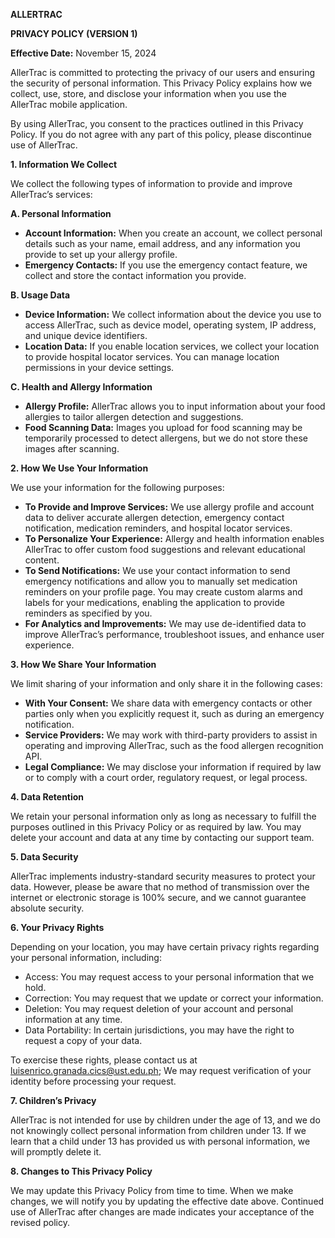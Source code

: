 **ALLERTRAC**

**PRIVACY POLICY (VERSION 1)**

**Effective Date:** November 15, 2024

AllerTrac is committed to protecting the privacy of our users and ensuring the security of personal information. This Privacy Policy explains how we collect, use, store, and disclose your information when you use the AllerTrac mobile application.

By using AllerTrac, you consent to the practices outlined in this Privacy Policy. If you do not agree with any part of this policy, please discontinue use of AllerTrac.

**1. Information We Collect**

We collect the following types of information to provide and improve AllerTrac’s services:

**A. Personal Information**

* **Account Information:** When you create an account, we collect personal details such as your name, email address, and any information you provide to set up your allergy profile.
* **Emergency Contacts:** If you use the emergency contact feature, we collect and store the contact information you provide.

**B. Usage Data**

* **Device Information:** We collect information about the device you use to access AllerTrac, such as device model, operating system, IP address, and unique device identifiers.
* **Location Data:** If you enable location services, we collect your location to provide hospital locator services. You can manage location permissions in your device settings.

**C. Health and Allergy Information**

* **Allergy Profile:** AllerTrac allows you to input information about your food allergies to tailor allergen detection and suggestions.
* **Food Scanning Data:** Images you upload for food scanning may be temporarily processed to detect allergens, but we do not store these images after scanning.

**2. How We Use Your Information**

We use your information for the following purposes:

* **To Provide and Improve Services:** We use allergy profile and account data to deliver accurate allergen detection, emergency contact notification, medication reminders, and hospital locator services.
* **To Personalize Your Experience:** Allergy and health information enables AllerTrac to offer custom food suggestions and relevant educational content.
* **To Send Notifications:** We use your contact information to send emergency notifications and allow you to manually set medication reminders on your profile page. You may create custom alarms and labels for your medications, enabling the application to provide reminders as specified by you.
* **For Analytics and Improvements:** We may use de-identified data to improve AllerTrac’s performance, troubleshoot issues, and enhance user experience.

**3. How We Share Your Information**

We limit sharing of your information and only share it in the following cases:

* **With Your Consent:** We share data with emergency contacts or other parties only when you explicitly request it, such as during an emergency notification.
* **Service Providers:** We may work with third-party providers to assist in operating and improving AllerTrac, such as the food allergen recognition API.
* **Legal Compliance:** We may disclose your information if required by law or to comply with a court order, regulatory request, or legal process.

**4. Data Retention**

We retain your personal information only as long as necessary to fulfill the purposes outlined in this Privacy Policy or as required by law. You may delete your account and data at any time by contacting our support team.

**5. Data Security**

AllerTrac implements industry-standard security measures to protect your data. However, please be aware that no method of transmission over the internet or electronic storage is 100% secure, and we cannot guarantee absolute security.

**6. Your Privacy Rights**

Depending on your location, you may have certain privacy rights regarding your personal information, including:

* Access: You may request access to your personal information that we hold.
* Correction: You may request that we update or correct your information.
* Deletion: You may request deletion of your account and personal information at any time.
* Data Portability: In certain jurisdictions, you may have the right to request a copy of your data.

To exercise these rights, please contact us at luisenrico.granada.cics@ust.edu.ph; We may request verification of your identity before processing your request.

**7. Children’s Privacy**

AllerTrac is not intended for use by children under the age of 13, and we do not knowingly collect personal information from children under 13. If we learn that a child under 13 has provided us with personal information, we will promptly delete it.

**8. Changes to This Privacy Policy**

We may update this Privacy Policy from time to time. When we make changes, we will notify you by updating the effective date above. Continued use of AllerTrac after changes are made indicates your acceptance of the revised policy.